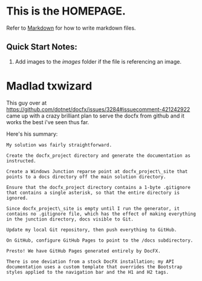 # This is the **HOMEPAGE**.
Refer to [Markdown](http://daringfireball.net/projects/markdown/) for how to write markdown files.
## Quick Start Notes:
1. Add images to the *images* folder if the file is referencing an image.

# Madlad txwizard
This guy over at https://github.com/dotnet/docfx/issues/3284#issuecomment-421242922 came up with a crazy brilliant plan to serve the docfx from github and it works the best i've seen thus far.

Here's his summary:

    My solution was fairly straightforward.

    Create the docfx_project directory and generate the documentation as instructed.

    Create a Windows Junction reparse point at docfx_project\_site that points to a docs directory off the main solution directory.

    Ensure that the docfx_project directory contains a 1-byte .gitignore that contains a single asterisk, so that the entire directory is ignored.

    Since docfx_project\_site is empty until I run the generator, it contains no .gitignore file, which has the effect of making everything in the junction directory, docs visible to Git.

    Update my local Git repository, then push everything to GitHub.

    On GitHub, configure GitHub Pages to point to the /docs subdirectory.

    Presto! We have GitHub Pages generated entirely by DocFX.

    There is one deviation from a stock DocFX installation; my API documentation uses a custom template that overrides the Bootstrap styles applied to the navigation bar and the H1 and H2 tags.